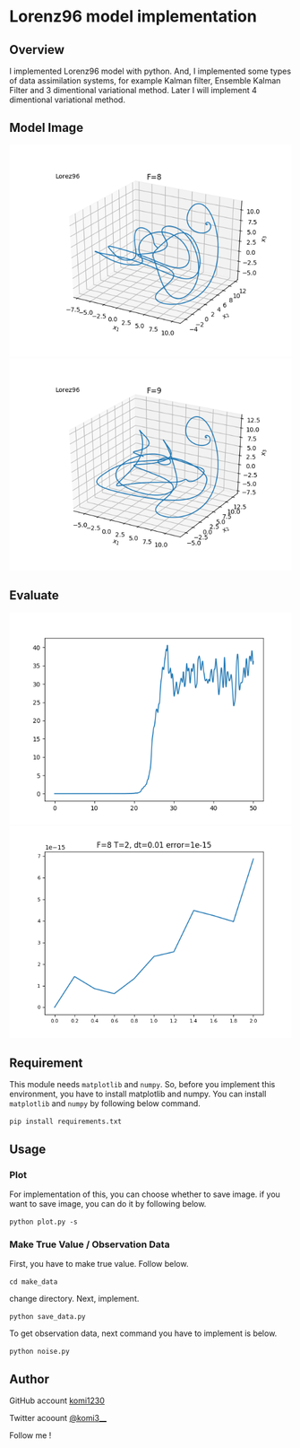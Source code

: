 # Lorenz96 model implementation

## Overview
I implemented Lorenz96 model with python.
And, I implemented some types of data assimilation systems, for example Kalman filter, Ensemble Kalman Filter and 3 dimentional variational method.
Later I will implement 4 dimentional variational method.

## Model Image
![look8](images/Lorenz_F_8.png)
![look9](images/Lorenz_F_9.png)

## Evaluate 
![look8](images/Lorenz_error_1e-15.png)
![look9](images/Error_difference.png)

## Requirement
This module needs `matplotlib` and `numpy`.
So, before you implement this environment, you have to install matplotlib and numpy.
You can install `matplotlib` and `numpy` by following below command.

`pip install requirements.txt`

## Usage
### Plot
For implementation of this, you can choose whether to save image.
if you want to save image, you can do it by following below.

`python plot.py -s`

### Make True Value / Observation Data
First, you have to make true value.
Follow below.

`cd make_data`

change directory. Next, implement.

`python save_data.py`

To get observation data, next command you have to implement is below.

`python noise.py`

## Author
GitHub account
[komi1230](https://github.com/komi1230)

Twitter acoount
[@komi3__](https://twitter.com/komi3__)

Follow me !
